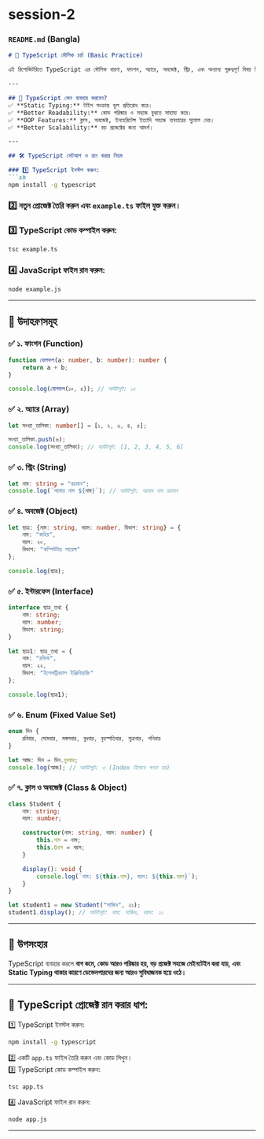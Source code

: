 # session-2
### `README.md` (Bangla)  


```markdown
# 🎯 TypeScript মৌলিক চর্চা (Basic Practice)  

এই রিপোজিটরিতে TypeScript এর মৌলিক ধারণা, ফাংশন, অ্যারে, অবজেক্ট, স্ট্রিং, এবং অন্যান্য গুরুত্বপূর্ণ বিষয় নিয়ে আলোচনা করা হয়েছে।  

---

## 🚀 TypeScript কেন ব্যবহার করবেন?  
✅ **Static Typing:** টাইপ সংক্রান্ত ভুল প্রতিরোধ করে।  
✅ **Better Readability:** কোড পরিষ্কার ও সহজে বুঝতে সাহায্য করে।  
✅ **OOP Features:** ক্লাস, অবজেক্ট, ইনহেরিটেন্স ইত্যাদি সহজে ব্যবহারের সুযোগ দেয়।  
✅ **Better Scalability:** বড় প্রজেক্টের জন্য আদর্শ।  

---

## 🛠️ TypeScript সেটআপ ও রান করার নিয়ম  

### 1️⃣ TypeScript ইনস্টল করুন:  
```sh
npm install -g typescript
```

### 2️⃣ নতুন প্রোজেক্ট তৈরি করুন এবং `example.ts` ফাইল যুক্ত করুন।  

### 3️⃣ TypeScript কোড কম্পাইল করুন:  
```sh
tsc example.ts
```

### 4️⃣ JavaScript ফাইল রান করুন:  
```sh
node example.js
```

---

## 📌 **উদাহরণসমূহ**  

### ✅ **১. ফাংশন (Function)**
```typescript
function যোগফল(a: number, b: number): number {
    return a + b;
}

console.log(যোগফল(১০, ৫)); // আউটপুট: ১৫
```

### ✅ **২. অ্যারে (Array)**
```typescript
let সংখ্যা_তালিকা: number[] = [১, ২, ৩, ৪, ৫];

সংখ্যা_তালিকা.push(৬);
console.log(সংখ্যা_তালিকা); // আউটপুট: [1, 2, 3, 4, 5, 6]
```

### ✅ **৩. স্ট্রিং (String)**
```typescript
let নাম: string = "রহমান";
console.log(`আমার নাম ${নাম}`); // আউটপুট: আমার নাম রহমান
```

### ✅ **৪. অবজেক্ট (Object)**
```typescript
let ছাত্র: {নাম: string, বয়স: number, বিভাগ: string} = {
    নাম: "জহির",
    বয়স: ২০,
    বিভাগ: "কম্পিউটার সায়েন্স"
};

console.log(ছাত্র);
```

### ✅ **৫. ইন্টারফেস (Interface)**
```typescript
interface ছাত্র_তথ্য {
    নাম: string;
    বয়স: number;
    বিভাগ: string;
}

let ছাত্র1: ছাত্র_তথ্য = {
    নাম: "রফিক",
    বয়স: ২২,
    বিভাগ: "ইলেকট্রিক্যাল ইঞ্জিনিয়ারিং"
};

console.log(ছাত্র1);
```

### ✅ **৬. Enum (Fixed Value Set)**
```typescript
enum দিন {
    রবিবার, সোমবার, মঙ্গলবার, বুধবার, বৃহস্পতিবার, শুক্রবার, শনিবার
}

let আজ: দিন = দিন.বুধবার;
console.log(আজ); // আউটপুট: ৩ (Index হিসাবে গণনা হয়)
```

### ✅ **৭. ক্লাস ও অবজেক্ট (Class & Object)**
```typescript
class Student {
    নাম: string;
    বয়স: number;

    constructor(নাম: string, বয়স: number) {
        this.নাম = নাম;
        this.бয়স = বয়স;
    }

    display(): void {
        console.log(`নাম: ${this.নাম}, বয়স: ${this.বয়স}`);
    }
}

let student1 = new Student("সাজিদ", ২১);
student1.display(); // আউটপুট: নাম: সাজিদ, বয়স: ২১
```

---

## 🎯 **উপসংহার**  
TypeScript ব্যবহার করলে **বাগ কমে, কোড আরও পরিষ্কার হয়, বড় প্রজেক্ট সহজে মেইনটেইন করা যায়, এবং Static Typing থাকার কারণে ডেভেলপারদের জন্য আরও সুবিধাজনক হয়ে ওঠে।**  

---

## 📜 **TypeScript প্রোজেক্ট রান করার ধাপ:**  
1️⃣ TypeScript ইনস্টল করুন:  
   ```sh
   npm install -g typescript
   ```
2️⃣ একটি `app.ts` ফাইল তৈরি করুন এবং কোড লিখুন।  
3️⃣ TypeScript কোড কম্পাইল করুন:  
   ```sh
   tsc app.ts
   ```
4️⃣ JavaScript ফাইল রান করুন:  
   ```sh
   node app.js
   ```

---
